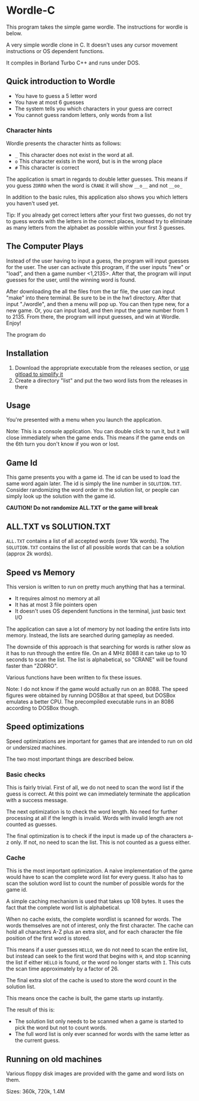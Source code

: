 # Wordle-C

This program takes the simple game wordle. The instructions for wordle is below. 

A very simple wordle clone in C.
It doesn't uses any cursor movement instructions or OS dependent functions.

It compiles in Borland Turbo C++ and runs under DOS.

## Quick introduction to Wordle

- You have to guess a 5 letter word
- You have at most 6 guesses
- The system tells you which characters in your guess are correct
- You cannot guess random letters, only words from a list

### Character hints

Wordle presents the character hints as follows:

- `_` This character does not exist in the word at all.
- `o` This character exists in the word, but is in the wrong place
- `#` This character is correct

The application is smart in regards to double letter guesses.
This means if you guess `ZORRO` when the word is `CRANE` it will show `__o__` and not `__oo_`

In addition to the basic rules,
this application also shows you which letters you haven't used yet.

Tip: If you already get correct letters after your first two guesses,
do not try to guess words with the letters in the correct places,
instead try to eliminate as many letters from the alphabet as possible within your first 3 guesses.

## The Computer Plays
Instead of the user having to input a guess, the program will input guesses for the user. The user can activate this program, if the user inputs "new" or "load", and then a game number <1,2135>. After that, the program will input guesses for the user, until the winning word is found.  

After downloading the all the files from the tar file, the user can input "make" into there terminal. Be sure to be in the hw1 directory. After that input "./wordle", and then a menu will pop up. You can then type new, for a new game. Or, you can input load, and then input the game number from 1 to 2135. From there, the program will input guesses, and win at Wordle. Enjoy!

The program do

## Installation

1. Download the appropriate executable from the releases section, or [use gitload to simplify it](https://gitload.net/AyrA/Wordle-C)
2. Create a directory "list" and put the two word lists from the releases in there

## Usage

You're presented with a menu when you launch the application.

Note: This is a console application.
You can double click to run it, but it will close immediately when the game ends.
This means if the game ends on the 6th turn you don't know if you won or lost.

## Game Id

This game presents you with a game id. The id can be used to load the same word again later.
The id is simply the line number in `SOLUTION.TXT`.
Consider randomizing the word order in the solution list,
or people can simply look up the solution with the game id.

**CAUTION! Do not randomize ALL.TXT or the game will break**

## ALL.TXT vs SOLUTION.TXT

`ALL.TXT` contains a list of all accepted words (over 10k words).
The `SOLUTION.TXT` contains the list of all possible words that can be a solution (approx 2k words).

## Speed vs Memory

This version is written to run on pretty much anything that has a terminal.

- It requires almost no memory at all
- It has at most 3 file pointers open
- It doesn't uses OS dependent functions in the terminal, just basic text I/O

The application can save a lot of memory by not loading the entire lists into memory.
Instead, the lists are searched during gameplay as needed.

The downside of this approach is that searching for words is rather slow as it has to run through the entire file.
On an 4 MHz 8088 it can take up to 10 seconds to scan the list.
The list is alphabetical, so "CRANE" will be found faster than "ZORRO".

Various functions have been written to fix these issues.

Note: I do not know if the game would actually run on an 8088.
The speed figures were obtained by running DOSBox at that speed, but DOSBox emulates a better CPU.
The precompiled executable runs in an 8086 according to DOSBox though.

## Speed optimizations

Speed optimizations are important for games that are intended to run on old or undersized machines.

The two most important things are described below.

### Basic checks

This is fairly trivial.
First of all, we do not need to scan the word list if the guess is correct.
At this point we can immediately terminate the application with a success message.

The next optimization is to check the word length.
No need for further processing at all if the length is invalid.
Words with invalid length are not counted as guesses.

The final optimization is to check if the input is made up of the characters a-z only.
If not, no need to scan the list. This is not counted as a guess either.

### Cache

This is the most important optimization.
A naive implementation of the game would have to scan the complete word list for every guess.
It also has to scan the solution word list to count the number of possible words for the game id.

A simple caching mechanism is used that takes up 108 bytes.
It uses the fact that the complete word list is alphabetical.

When no cache exists, the complete wordlist is scanned for words.
The words themselves are not of interest, only the first character.
The cache can hold all characters A-Z plus an extra slot,
and for each character the file position of the first word is stored.

This means if a user guesses `HELLO`, we do not need to scan the entire list,
but instead can seek to the first word that begins with `H`,
and stop scanning the list if either `HELLO` is found, or the word no longer starts with `I`.
This cuts the scan time approximately by a factor of 26.

The final extra slot of the cache is used to store the word count in the solution list.

This means once the cache is built, the game starts up instantly.

The result of this is:

- The solution list only needs to be scanned when a game is started to pick the word but not to count words.
- The full word list is only ever scanned for words with the same letter as the current guess.

## Running on old machines

Various floppy disk images are provided with the game and word lists on them.

Sizes: 360k, 720k, 1.4M

